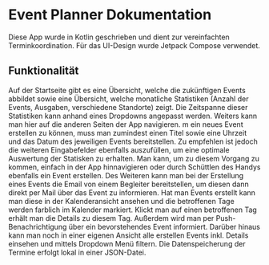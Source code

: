 # Event Planner Dokumentation
Diese App wurde in Kotlin geschrieben und dient zur vereinfachten Terminkoordination. Für das UI-Design wurde Jetpack Compose verwendet.

## Funktionalität
Auf der Startseite gibt es eine Übersicht, welche die zukünftigen Events abbildet sowie eine Übersicht, welche monatliche Statistiken (Anzahl der Events, Ausgaben, verschiedene Standorte) zeigt.
Die Zeitspanne dieser Statistiken kann anhand eines Dropdowns angepasst werden.
Weiters kann man hier auf die anderen Seiten der App navigieren.
m ein neues Event erstellen zu können, muss man zumindest einen Titel sowie eine Uhrzeit und das Datum des jeweiligen Events bereitstellen. 
Zu empfehlen ist jedoch die weiteren Eingabefelder ebenfalls auszufüllen, um eine optimale Auswertung der Statisken zu erhalten.
Man kann, um zu diesem Vorgang zu kommen, einfach in der App hinnavigieren oder durch Schüttlen des Handys ebenfalls ein Event erstellen.
Des Weiteren kann man bei der Erstellung eines Events die Email von einem Begleiter bereitstellen, um diesen dann direkt per Mail über das Event zu informieren.
Hat man Events erstellt kann man diese in der Kalenderansicht ansehen und die betroffenen Tage werden farblich im Kalender markiert. Klickt man auf einen betroffenen Tag erhält man die Details zu diesem Tag.
Außerdem wird man per Push-Benachrichtigung über ein bevorstehendes Event informiert.
Darüber hinaus kann man noch in einer eigenen Ansicht alle erstellen Events inkl. Details einsehen und mittels Dropdown Menü filtern.
Die Datenspeicherung der Termine erfolgt lokal in einer JSON-Datei.

